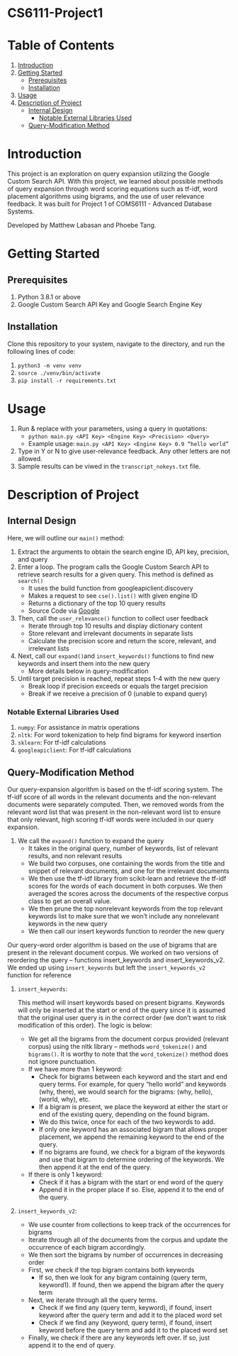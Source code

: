 # CS6111-Project1

# Table of Contents
1. [Introduction](#introduction)
2. [Getting Started](#getting-started)
    - [Prerequisites](#prerequisits)
    - [Installation](#installation)
3. [Usage](#usage)
4. [Description of Project](#description-of-project)
    - [Internal Design](#internal-design)
        - [Notable External Libraries Used](#notable-external-libraries-used)
    - [Query-Modification Method](#query-modification-method)

# Introduction
This project is an exploration on query expansion utilizing the Google Custom Search API. With this project, we learned about possible methods of query expansion through word scoring equations such as tf-idf, word placement algorithms using bigrams, and the use of user relevance feedback. It was built for Project 1 of COMS6111 - Advanced Database Systems.

Developed by Matthew Labasan and Phoebe Tang.

# Getting Started
## Prerequisites
1. Python 3.8.1 or above
2. Google Custom Search API Key and Google Search Engine Key

## Installation
Clone this repository to your system, navigate to the directory, and run the following lines of code:
1. `python3 -m venv venv`
2. `source ./venv/bin/activate`
3. `pip install -r requirements.txt`

# Usage
1. Run & replace with your parameters, using a query in quotations: 
    - `python main.py <API Key> <Engine Key> <Precision> <Query>`
    - Example usage: `main.py <API Key> <Engine Key> 0.9 “hello world”`
2. Type in Y or N to give user-relevance feedback. Any other letters are not allowed.
3. Sample results can be viwed in the `transcript_nokeys.txt` file.

# Description of Project
## Internal Design
Here, we will outline our `main()` method:
1. Extract the arguments to obtain the search engine ID, API key, precision, and query
2. Enter a loop. The program calls the Google Custom Search API to retrieve search results for a given query. This method is defined as `search()`
    - It uses the build function from googleapiclient.discovery
    - Makes a request to see `cse().list()` with given engine ID
    - Returns a dictionary of the top 10 query results
    - Source Code via [Google](https://github.com/googleapis/google-api-python-client/blob/main/samples/customsearch/main.py)
3. Then, call the `user_relevance()` function to collect user feedback 
    - Iterate through top 10 results and display dictionary content
    - Store relevant and irrelevant documents in separate lists
    - Calculate the precision score and return the score, relevant, and irrelevant lists
4. Next, call our `expand()`and `insert_keywords()` functions to find new keywords and insert them into the new query
    - More details below in query-modification
5. Until target precision is reached, repeat steps 1-4 with the new query
    - Break loop if precision exceeds or equals the target precision
    - Break if we receive a precision of 0 (unable to expand query)

### Notable External Libraries Used
1. `numpy`: For assistance in matrix operations
2. `nltk`: For word tokenization to help find bigrams for keyword insertion
3. `sklearn`: For tf-idf calculations 
4. `googleapiclient`: For tf-idf calculations 

## Query-Modification Method
Our query-expansion algorithm is based on the tf-idf scoring system. The tf-idf score of all words in the relevant documents and the non-relevant documents were separately computed. Then, we removed words from the relevant word list that was present in the non-relevant word list to ensure that only relevant, high scoring tf-idf words were included in our query expansion. 
1. We call the `expand()` function to expand the query
    - It takes in the original query, number of keywords, list of relevant results, and non relevant results
    - We build two corpuses, one containing the words from the title and snippet of relevant documents, and one for the irrelevant documents
    - We then use the tf-idf library from scikit-learn and retrieve the tf-idf scores for the words of each document in both corpuses. We then averaged the scores across the documents of the respective corpus class to get an overall value. 
    - We then prune the top nonrelevant keywords from the top relevant keywords list to make sure that we won’t include any nonrelevant keywords in the new query
    - We then call our insert keywords function to reorder the new query

Our query-word order algorithm is based on the use of bigrams that are present in the relevant document corpus. We worked on two versions of reordering the query – functions insert_keywords and insert_keywords_v2. We ended up using `insert_keywords` but left the `insert_keywords_v2` function for reference
1. `insert_keywords`:

    This method will insert keywords based on present bigrams. Keywords will only be inserted at the start or end of the query since it is assumed that the original user query is in the correct order (we don’t want to risk modification of this order). The logic is below:
    - We get all the bigrams from the document corpus provided (relevant corpus) using the nltk library – methods `word_tokenize()` and `bigrams()`. It is worthy to note that the `word_tokenize()` method does not ignore punctuation.
    - If we have more than 1 keyword:
        - Check for bigrams between each keyword and the start and end query terms. For example, for query “hello world” and keywords (why, there), we would search for the bigrams: (why, hello), (world, why), etc.
        - If a bigram is present, we place the keyword at either the start or end of the existing query, depending on the found bigram.
        - We do this twice, once for each of the two keywords to add.
        - If only one keyword has an associated bigram that allows proper placement, we append the remaining keyword to the end of the query.
        - If no bigrams are found, we check for a bigram of the keywords and use that bigram to determine ordering of the keywords. We then append it at the end of the query.
    - If there is only 1 keyword:
        - Check if it has a bigram with the start or end word of the query
        - Append it in the proper place if so. Else, append it to the end of the query.
2. `insert_keywords_v2`: 
    - We use counter from collections to keep track of the occurrences for bigrams
    - Iterate through all of the documents from the corpus and update the occurrence of each bigram accordingly.
    - We then sort the bigrams by number of occurrences in decreasing order
    - First, we check if the top bigram contains both keywords
        - If so, then we look for any bigram containing (query term, keyword1). If found, then we append the bigram after the query term
    - Next, we iterate through all the query terms.
        - Check if we find any (query term, keyword), if found, insert keyword after the query term and add it to the placed word set
        - Check if we find any (keyword, query term), if found, insert keyword before the query term and add it to the placed word set
    - Finally, we check if there are any keywords left over. If so, just append it to the end of query.
